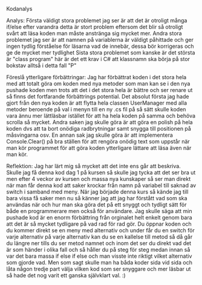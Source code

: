 Kodanalys

Analys: Första väldigt stora problemet jag ser är att det är otroligt många if/else efter varandra detta är stort problem eftersom det blir så otroligt svårt att läsa koden man måste anstränga sig mycket mer.
Andra stora problemet jag ser är att namnen på variablerna är väldigt påhittade och ger ingen tydlig förståelse för läsarna vad de innebär, dessa bör korrigeras och ge de mycket mer tydlighet
Sista stora problemet som kanske är det största är "class program" här är det ett krav i C# att klassnamn ska börja på stor bokstav alltså i detta fall "P"

Föreslå ytterligare förbättringar: Jag har förbättrat koden i det stora hela med att totalt göra om koden med nya metoder som man kan se i den nya pushade koden men trots att det i det stora hela är bättre och ser renare ut så finns det fortfarande förbättrings potential. Det absolut första jag hade gjort från den nya koden är att flytta hela classen UserManager med alla metoder beroende på val i menyn till en ny .cs fil på så sätt skulle koden vara ännu mer lättläsbar istället för att ha hela koden på samma och behöva scrolla så mycket. Andra saken jag skulle göra är att göra en polish på hela koden dvs att ta bort onödiga radbrytningar samt snygga till positionen på måsvingarna osv. En annan sak jag skulle göra är att implementera Console.Clear() på bra ställen för att rengöra onödig text som uppstår när man kör programmet för att göra koden ytterligare lättare att läsa även när man kör.

Reflektion: Jag har lärt mig så mycket att det inte ens går att beskriva. Skulle jag få denna kod dag 1 på kursen så skulle jag tycka att det ser bra ut men efter 4 veckor av kursen och massa nya kunskaper så ser man direkt när man får denna kod att saker krockar från namn på variabel till saknad av switch i samband med meny. När jag började denna kurs så kände jag till bara vissa få saker men nu så känner jag att jag har förstått vad som ska användas när och hur man ska göra det på ett snyggt och tydligt sätt för både en programmerare men också för användare. Jag skulle säga att min pushade kod är en enorm förbättring från orginalet helt enkelt genom bara att det är så mycket tydligare på vad rad för rad gör. Du öppnar koden och du kommer direkt se en meny med alternativ och under får du en switch för varje alternativ på varje alternativ kan du se en kallelse till metod så då går du längre ner tills du ser metod namnet och inom det ser du direkt vad det är som händer i olika fall och så håller du på steg för steg medan innan så var det bara massa if else if else och man visste inte riktigt vilket alternativ som gjorde vad. Men som sagt skulle man ha båda koder sida vid sida och låta någon tredje part välja vilken kod som ser snyggare och mer läsbar ut så hade det nog varit ett ganska självklart val. :)
